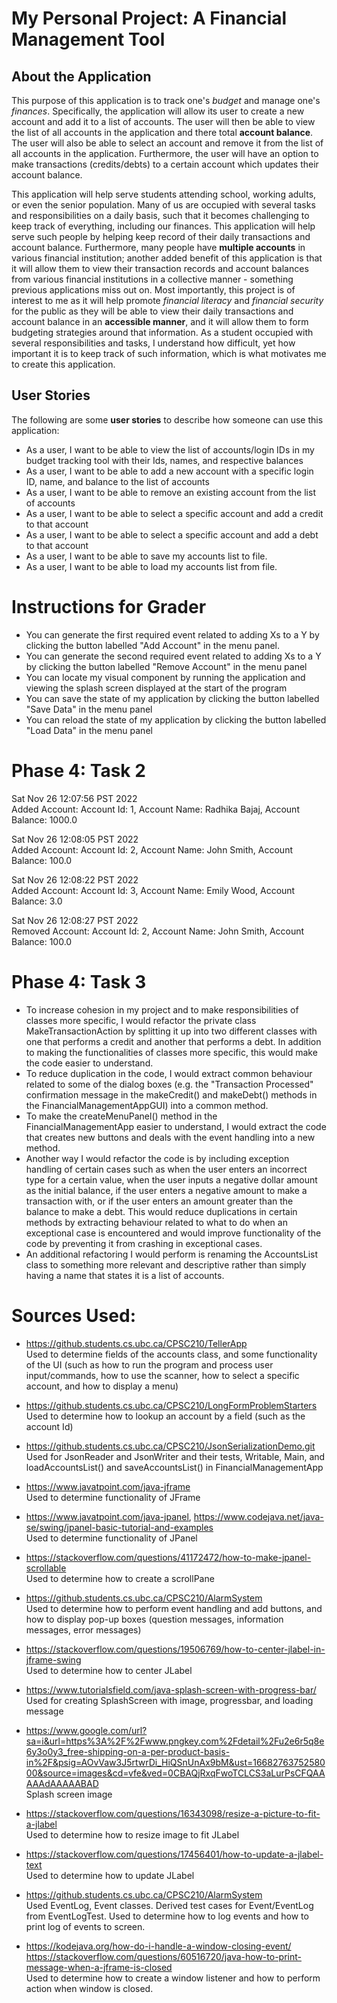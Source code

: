 # My Personal Project: A Financial Management Tool

## About the Application
This purpose of this application is to track one's *budget* and manage one's *finances*. Specifically, the application 
will allow its user to create a new account and add it to a list of accounts. The user will then be able to view the 
list of all accounts in the application and there total **account balance**. The user will also be able to select an 
account and remove it from the list of all accounts in the application. Furthermore, the user will have an option to 
make transactions (credits/debts) to a certain account which updates their account balance.

This application will help serve students attending school, working adults, or even the senior population. Many of us 
are occupied with several tasks and responsibilities on a daily basis, such that it becomes challenging to keep track of
everything, including our finances. This application will help serve such people by helping keep record of their daily 
transactions and account balance. Furthermore, many people have **multiple accounts** in various financial institution; 
another added benefit of this application is that it will allow them to view their transaction records and account 
balances from various financial institutions in a collective manner - something previous applications miss out on. Most 
importantly, this project is of interest to me as it will help promote *financial literacy* and *financial security* for
the public as they will be able to view their daily transactions and account balance in an **accessible 
manner**, and it will allow them to form budgeting strategies around that information. As a student occupied with 
several responsibilities and tasks, I understand how difficult, yet how important it is to keep track of such 
information, which is what motivates me to create this application.

## User Stories
The following are some **user stories** to describe how someone can use this application:
- As a user, I want to be able to view the list of accounts/login IDs in my budget tracking tool with their Ids, names,
  and respective balances
- As a user, I want to be able to add a new account with a specific login ID, name, and balance to the list of accounts
- As a user, I want to be able to remove an existing account from the list of accounts
- As a user, I want to be able to select a specific account and add a credit to that account
- As a user, I want to be able to select a specific account and add a debt to that account
- As a user, I want to be able to save my accounts list to file.
- As a user, I want to be able to load my accounts list from file.

# Instructions for Grader
- You can generate the first required event related to adding Xs to a Y by clicking the button labelled "Add Account" 
in the menu panel.
- You can generate the second required event related to adding Xs to a Y by clicking the button labelled 
"Remove Account" in the menu panel
- You can locate my visual component by running the application and viewing the splash screen displayed at the start of
the program
- You can save the state of my application by clicking the button labelled "Save Data" in the menu panel
- You can reload the state of my application by clicking the button labelled "Load Data" in the menu panel

# Phase 4: Task 2
Sat Nov 26 12:07:56 PST 2022
<br>Added Account: Account Id: 1, Account Name: Radhika Bajaj, Account Balance: 1000.0

Sat Nov 26 12:08:05 PST 2022
<br>Added Account: Account Id: 2, Account Name: John Smith, Account Balance: 100.0

Sat Nov 26 12:08:22 PST 2022
<br>Added Account: Account Id: 3, Account Name: Emily Wood, Account Balance: 3.0

Sat Nov 26 12:08:27 PST 2022
<br>Removed Account: Account Id: 2, Account Name: John Smith, Account Balance: 100.0

# Phase 4: Task 3
- To increase cohesion in my project and to make responsibilities of classes more specific, I would refactor the private 
class MakeTransactionAction by splitting it up into two different classes with one that performs a credit and another 
that performs a debt. In addition to making the functionalities of classes more specific, this would make the code easier to 
understand.
- To reduce duplication in the code, I would extract common behaviour related to some of the dialog boxes (e.g. the 
"Transaction Processed" confirmation message in the makeCredit() and makeDebt() methods in the 
FinancialManagementAppGUI) into a common method.
- To make the createMenuPanel() method in the FinancialManagementApp easier to understand, I would extract the code that
creates new buttons and deals with the event handling into a new method.
- Another way I would refactor the code is by including exception handling of certain cases such as when the user enters
an incorrect type for a certain value, when the user inputs a negative dollar amount as the initial balance, if the user
enters a negative amount to make a transaction with, or if the user enters an amount greater than the balance to make a 
debt. This would reduce duplications in certain methods by extracting behaviour related to what to do when an exceptional case 
is encountered and would improve functionality of the code by preventing it from crashing in exceptional cases.
- An additional refactoring I would perform is renaming the AccountsList class to something more relevant and 
descriptive rather than simply having a name that states it is a list of accounts.

# Sources Used:

- https://github.students.cs.ubc.ca/CPSC210/TellerApp
  <br>Used to determine fields of the accounts class, and
  some functionality of the UI (such as how to run the program and process user input/commands,
  how to use the scanner, how to select a specific account, and how to display a menu)

- https://github.students.cs.ubc.ca/CPSC210/LongFormProblemStarters
  <br>Used to determine how to lookup an account by a field (such as the account Id)

- https://github.students.cs.ubc.ca/CPSC210/JsonSerializationDemo.git
  <br>Used for JsonReader and JsonWriter and their tests, Writable, Main,
  and loadAccountsList() and saveAccountsList() in FinancialManagementApp

- https://www.javatpoint.com/java-jframe
  <br>Used to determine functionality of JFrame

- https://www.javatpoint.com/java-jpanel, https://www.codejava.net/java-se/swing/jpanel-basic-tutorial-and-examples
  <br>Used to determine functionality of JPanel

- https://stackoverflow.com/questions/41172472/how-to-make-jpanel-scrollable
  <br>Used to determine how to create a scrollPane

- https://github.students.cs.ubc.ca/CPSC210/AlarmSystem
  <br>Used to determine how to perform event handling and add buttons, and how to display pop-up boxes
  (question messages, information messages, error messages)

- https://stackoverflow.com/questions/19506769/how-to-center-jlabel-in-jframe-swing
  <br>Used to determine how to center JLabel

- https://www.tutorialsfield.com/java-splash-screen-with-progress-bar/
  <br>Used for creating SplashScreen with image, progressbar, and loading message

- https://www.google.com/url?sa=i&url=https%3A%2F%2Fwww.pngkey.com%2Fdetail%2Fu2e6r5q8e6y3o0y3_free-shipping-on-a-per-product-basis-in%2F&psig=AOvVaw3J5rtwrDi_HiQSnUnAx9bM&ust=1668276375258000&source=images&cd=vfe&ved=0CBAQjRxqFwoTCLCS3aLurPsCFQAAAAAdAAAAABAD
  <br>Splash screen image

- https://stackoverflow.com/questions/16343098/resize-a-picture-to-fit-a-jlabel
  <br>Used to determine how to resize image to fit JLabel

- https://stackoverflow.com/questions/17456401/how-to-update-a-jlabel-text
  <br>Used to determine how to update JLabel

- https://github.students.cs.ubc.ca/CPSC210/AlarmSystem
  <br>Used EventLog, Event classes. Derived test cases for Event/EventLog from EventLogTest. 
  Used to determine how to log events and how to print log of events to screen.

- https://kodejava.org/how-do-i-handle-a-window-closing-event/
  <br>https://stackoverflow.com/questions/60516720/java-how-to-print-message-when-a-jframe-is-closed
  <br>Used to determine how to create a window listener and how to perform action when window is closed.